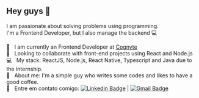 ## Hey guys 👋
I am passionate about solving problems using programming.
<br/> I'm a Frontend Developer, but I also manage the backend :computer:

 :rocket:  &nbsp; I am currently an Frontend Developer at [Cognyte](https://www.cognyte.com/)
 <br/> :purple_heart: &nbsp; Looking to collaborate with front-end projects using React and Node.js
 <br/> :computer: &nbsp; My stack: ReactJS, Node.js, React Native, Typescript and Java due to the internship.
 <br/> 💬  &nbsp; About me: I'm a simple guy who writes some codes and likes to have a good coffee.
 <br/> :email: &nbsp; Entre em contato comigo: [![Linkedin Badge](https://img.shields.io/badge/-BrenoFelipe-blue?style=flat-square&logo=Linkedin&logoColor=white&link=https://www.linkedin.com/in/breno-felipe-de-bairros/)](https://www.linkedin.com/in/breno-felipe-de-bairros/) 
| 
[![Gmail Badge](https://img.shields.io/badge/-brendo.filipe2050@gmail.com-c14438?style=flat-square&logo=Gmail&logoColor=white&link=mailto:brendo.filipe2050@gmail.com)](mailto:brendo.filipe2050@gmail.com)

